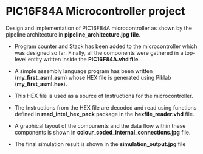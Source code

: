 # PIC16F84A Microcontroller project
Design and implementation of PIC16F84A microcontroller as shown by the pipeline architecture in **pipeline_architecture.jpg file**.

* Program counter and Stack has been added to the microcontroller which was designed so far. Finally, all the components were gathered in a top-level entity written inside the **PIC16F84A.vhd file**.

* A simple assembly language program has been written (**my_first_asml.asm**) whose HEX file is generated using Piklab (**my_first_asml.hex**).

* This HEX file is used as a source of Instructions for the microcontroller.

* The Instructions from the HEX file are decoded and read using functions defined in **read_intel_hex_pack** package in the **hexfile_reader.vhd** file.

* A graphical layout of the compunents and the data flow within these components is shown in **colour_coded_internal_connections.jpg** file.

* The final simulation result is shown in the **simulation_output.jpg** file

